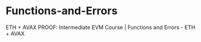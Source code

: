 # Functions-and-Errors
ETH + AVAX PROOF: Intermediate EVM Course | Functions and Errors - ETH + AVAX
